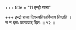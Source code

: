 +++
title = "11 इन्द्रो राजा"

+++
इन्द्रो राजा दिवस्पतिरहर्विमाय तिष्ठति ।  
स न इमाः कल्पयाद् दिशः ॥ १२ ॥